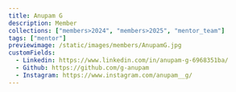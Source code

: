 ```yaml
---
title: Anupam G
description: Member
collections: ["members>2024", "members>2025", "mentor_team"]
tags: ["mentor"]
previewimage: /static/images/members/AnupamG.jpg
customFields:
  - Linkedin: https://www.linkedin.com/in/anupam-g-6968351ba/
  - Github: https://github.com/g-anupam
  - Instagram: https://www.instagram.com/anupam__g/
---
```

